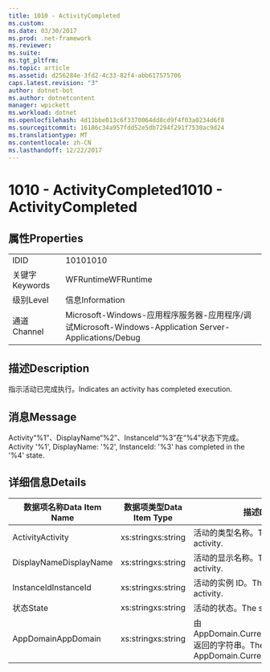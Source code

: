 ```yaml
---
title: 1010 - ActivityCompleted
ms.custom: 
ms.date: 03/30/2017
ms.prod: .net-framework
ms.reviewer: 
ms.suite: 
ms.tgt_pltfrm: 
ms.topic: article
ms.assetid: d256284e-3fd2-4c33-82f4-abb617575706
caps.latest.revision: "3"
author: dotnet-bot
ms.author: dotnetcontent
manager: wpickett
ms.workload: dotnet
ms.openlocfilehash: 4d11bbe013c6f3370064dd8cd9f4f03a0234d6f8
ms.sourcegitcommit: 16186c34a957fdd52e5db7294f291f7530ac9d24
ms.translationtype: MT
ms.contentlocale: zh-CN
ms.lasthandoff: 12/22/2017
---
```

# <a name="1010---activitycompleted"></a><span data-ttu-id="8b4b3-102">1010 - ActivityCompleted</span><span class="sxs-lookup"><span data-stu-id="8b4b3-102">1010 - ActivityCompleted</span></span>
## <a name="properties"></a><span data-ttu-id="8b4b3-103">属性</span><span class="sxs-lookup"><span data-stu-id="8b4b3-103">Properties</span></span>  
  
|||  
|-|-|  
|<span data-ttu-id="8b4b3-104">ID</span><span class="sxs-lookup"><span data-stu-id="8b4b3-104">ID</span></span>|<span data-ttu-id="8b4b3-105">1010</span><span class="sxs-lookup"><span data-stu-id="8b4b3-105">1010</span></span>|  
|<span data-ttu-id="8b4b3-106">关键字</span><span class="sxs-lookup"><span data-stu-id="8b4b3-106">Keywords</span></span>|<span data-ttu-id="8b4b3-107">WFRuntime</span><span class="sxs-lookup"><span data-stu-id="8b4b3-107">WFRuntime</span></span>|  
|<span data-ttu-id="8b4b3-108">级别</span><span class="sxs-lookup"><span data-stu-id="8b4b3-108">Level</span></span>|<span data-ttu-id="8b4b3-109">信息</span><span class="sxs-lookup"><span data-stu-id="8b4b3-109">Information</span></span>|  
|<span data-ttu-id="8b4b3-110">通道</span><span class="sxs-lookup"><span data-stu-id="8b4b3-110">Channel</span></span>|<span data-ttu-id="8b4b3-111">Microsoft-Windows-应用程序服务器-应用程序/调试</span><span class="sxs-lookup"><span data-stu-id="8b4b3-111">Microsoft-Windows-Application Server-Applications/Debug</span></span>|  
  
## <a name="description"></a><span data-ttu-id="8b4b3-112">描述</span><span class="sxs-lookup"><span data-stu-id="8b4b3-112">Description</span></span>  
 <span data-ttu-id="8b4b3-113">指示活动已完成执行。</span><span class="sxs-lookup"><span data-stu-id="8b4b3-113">Indicates an activity has completed execution.</span></span>  
  
## <a name="message"></a><span data-ttu-id="8b4b3-114">消息</span><span class="sxs-lookup"><span data-stu-id="8b4b3-114">Message</span></span>  
 <span data-ttu-id="8b4b3-115">Activity“%1”、DisplayName“%2”、InstanceId“%3”在“%4”状态下完成。</span><span class="sxs-lookup"><span data-stu-id="8b4b3-115">Activity '%1', DisplayName: '%2', InstanceId: '%3' has completed in the '%4' state.</span></span>  
  
## <a name="details"></a><span data-ttu-id="8b4b3-116">详细信息</span><span class="sxs-lookup"><span data-stu-id="8b4b3-116">Details</span></span>  
  
|<span data-ttu-id="8b4b3-117">数据项名称</span><span class="sxs-lookup"><span data-stu-id="8b4b3-117">Data Item Name</span></span>|<span data-ttu-id="8b4b3-118">数据项类型</span><span class="sxs-lookup"><span data-stu-id="8b4b3-118">Data Item Type</span></span>|<span data-ttu-id="8b4b3-119">描述</span><span class="sxs-lookup"><span data-stu-id="8b4b3-119">Description</span></span>|  
|--------------------|--------------------|-----------------|  
|<span data-ttu-id="8b4b3-120">Activity</span><span class="sxs-lookup"><span data-stu-id="8b4b3-120">Activity</span></span>|<span data-ttu-id="8b4b3-121">xs:string</span><span class="sxs-lookup"><span data-stu-id="8b4b3-121">xs:string</span></span>|<span data-ttu-id="8b4b3-122">活动的类型名称。</span><span class="sxs-lookup"><span data-stu-id="8b4b3-122">The type name of the activity.</span></span>|  
|<span data-ttu-id="8b4b3-123">DisplayName</span><span class="sxs-lookup"><span data-stu-id="8b4b3-123">DisplayName</span></span>|<span data-ttu-id="8b4b3-124">xs:string</span><span class="sxs-lookup"><span data-stu-id="8b4b3-124">xs:string</span></span>|<span data-ttu-id="8b4b3-125">活动的显示名称。</span><span class="sxs-lookup"><span data-stu-id="8b4b3-125">The display name of the activity.</span></span>|  
|<span data-ttu-id="8b4b3-126">InstanceId</span><span class="sxs-lookup"><span data-stu-id="8b4b3-126">InstanceId</span></span>|<span data-ttu-id="8b4b3-127">xs:string</span><span class="sxs-lookup"><span data-stu-id="8b4b3-127">xs:string</span></span>|<span data-ttu-id="8b4b3-128">活动的实例 ID。</span><span class="sxs-lookup"><span data-stu-id="8b4b3-128">The instance id of the activity.</span></span>|  
|<span data-ttu-id="8b4b3-129">状态</span><span class="sxs-lookup"><span data-stu-id="8b4b3-129">State</span></span>|<span data-ttu-id="8b4b3-130">xs:string</span><span class="sxs-lookup"><span data-stu-id="8b4b3-130">xs:string</span></span>|<span data-ttu-id="8b4b3-131">活动的状态。</span><span class="sxs-lookup"><span data-stu-id="8b4b3-131">The state of the activity.</span></span>|  
|<span data-ttu-id="8b4b3-132">AppDomain</span><span class="sxs-lookup"><span data-stu-id="8b4b3-132">AppDomain</span></span>|<span data-ttu-id="8b4b3-133">xs:string</span><span class="sxs-lookup"><span data-stu-id="8b4b3-133">xs:string</span></span>|<span data-ttu-id="8b4b3-134">由 AppDomain.CurrentDomain.FriendlyName 返回的字符串。</span><span class="sxs-lookup"><span data-stu-id="8b4b3-134">The string returned by AppDomain.CurrentDomain.FriendlyName.</span></span>|
